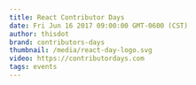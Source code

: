 ```yaml
---
title: React Contributor Days
date: Fri Jun 16 2017 09:00:00 GMT-0600 (CST)
author: thisdot
brand: contributors-days
thumbnail: /media/react-day-logo.svg
video: https://contributordays.com
tags: events
---
```

